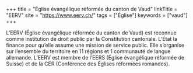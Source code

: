 +++
title = "Église évangélique réformée du canton de Vaud"
linkTitle = "EERV"
site = "https://www.eerv.ch/"
tags = ["Église"]
keywords = ["vaud"]
+++

L’EERV (Église évangélique réformée du canton de Vaud) est reconnue comme institution de droit public par la Constitution cantonale. L’État la finance pour qu’elle assume une mission de service public. Elle s’organise sur l’ensemble du territoire en 11 régions et 1 communauté de langue allemande. L’EERV est membre de l’EERS (Église évangélique réformée de Suisse) et de la CER (Conférence des Églises réformées romandes).